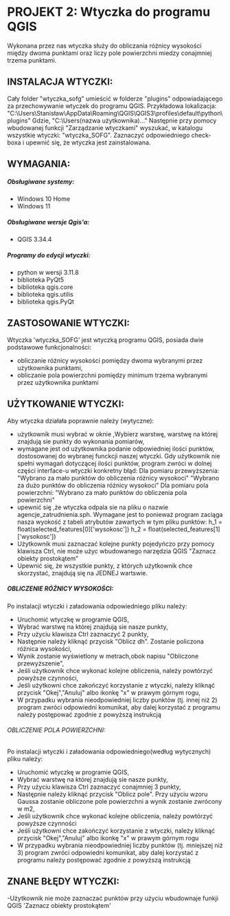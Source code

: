 # PROJEKT 2: Wtyczka do programu QGIS
Wykonana przez nas wtyczka służy do obliczania różnicy wysokości między dwoma punktami oraz liczy pole powierzchni miedzy conajmniej trzema punktami.

## INSTALACJA WTYCZKI: 
Cały folder "wtyczka_sofg" umieścić w folderze "plugins" odpowiadającego za przechowywanie wtyczek do programu QGIS. Przykładowa lokalizacja:
"C:\Users\Stanisław\AppData\Roaming\QGIS\QGIS3\profiles\default\python\plugins"
Gdzie, "C:\Users\(nazwa użytkownika)\..."
Następnie przy pomocy wbudowanej funkcji "Zarządzanie wtyczkami" wyszukać, w katalogu wszystkie wtyczki: "wtyczka_SOFG". Zaznaczyć odpowiedniego check-boxa i upewnić się, że wtyczka jest zainstalowana.


## WYMAGANIA:
##### Obsługiwane systemy:
- Windows 10 Home
- Windows 11
##### Obsługiwane wersje Qgis'a:
- QGIS 3.34.4
##### Programy do edycji wtyczki:
- python w wersji 3.11.8
- biblioteka PyQt5
- biblioteka qgis.core
- biblioteka qgis.utilis
- biblioteka qgis.PyQt

## ZASTOSOWANIE WTYCZKI:
Wtyczka 'wtyczka_SOFG' jest wtyczką programu QGIS, posiada dwie podstawowe funkcjonalności:
- obliczanie różnicy wysokości pomiędzy dwoma wybranymi przez użytkownika punktami,
- obliczanie pola powierzchni pomiędzy minimum trzema wybranymi przez użytkownika punktami

## UŻYTKOWANIE WTYCZKI:

Aby wtyczka działała poprawnie należy (wytyczne):
- użytkownik musi wybrać w oknie ,Wybierz warstwę, warstwę na której znajdują sie punkty do wykonania pomiarów,
- wymagane jest od użytkownika podanie odpowiedniej ilości punktów, dostosowanej do wybranej funckcji naszej wtyczki. Gdy użytkownik nie spełni wymagań dotyczącej ilości punktów, program 
zwróci w dolnej części interface-u wtyczki konkretny błąd:
Dla pomiaru przewyższenia:
"Wybrano za mało punktów do obliczenia różnicy wysokoci"
"Wybrano za dużo punktów do obliczenia różnicy wysokoci"
Dla pomiaru pola powierzchni: 
"Wybrano za mało punktów do obliczenia pola powierzchni"
- upewnić się ,że wtyczka odpala sie na pliku o nazwie agencje_zatrudnienia.sph. Wymagane jest to ponieważ program zaciąga nasza wyokość z tabeli atrybutów zawartych w tym pliku punktów:
 h_1 = float(selected_features[0]['wysokosc'])
 h_2 = float(selected_features[1]['wysokosc'])
- Użytkownik musi zaznaczać kolejne punkty pojedyńczo przy pomocy klawisza Ctrl, nie może użyc wbudowanego narzędzia QGIS "Zaznacz obiekty prostokątem"
- Upewnić się, że wszystkie punkty, z których użytkownik chce skorzystać, znajdują się na JEDNEJ wartswie.

##### OBLICZENIE RÓŻNICY WYSOKOŚCI: 

Po instalacji wtyczki i załadowania odpowiedniego pliku należy:
 - Uruchomić wtyczkę w programie QGIS,
 - Wybrać warstwę na której znajdują sie nasze punkty,
 - Przy użyciu klawisza Ctrl zaznaczyć 2 punkty,
 - Następnie należy kliknąć przycisk "Oblicz dh". Zostanie policzona różnica wysokości,
 - Wynik zostanie wyświetlony w metrach,obok napisu "Obliczone przewyższenie", 
 - Jeśli użytkownik chce wykonać kolejne obliczenia, należy powtórzyć powyższe czynności,
 - Jeśli użytkowni chce zakończyć korzystanie z wtyczki, należy kliknąć przycisk "Okej","Anuluj" albo ikonkę "x" w prawym górnym rogu,
 - W przypadku wybrania nieodpowiedniej liczby punktów (tj. innej niż 2) program zwróci odpowiedni komunikat, aby dalej korzystać z programu należy postępować zgodnie z powyższą instrukcją

###### OBLICZENIE POLA POWIERZCHNI: 
Po instalacji wtyczki i załadowania odpowiedniego(według wytycznych) pliku należy:
 - Uruchomić wtyczkę w programie QGIS,
 - Wybrać warstwę na której znajdują sie nasze punkty,
 - Przy użyciu klawisza Ctrl zaznaczyć conajmniej 3 punkty,
 - Następnie należy kliknąć przycisk "Oblicz pole". Przy użyciu wzoru Gaussa zostanie obliczone pole powierzchni a wynik zostanie zwrócony w m2,
 - Jeśli użytkownik chce wykonać kolejne obliczenia, należy powtórzyć powyższe czynności
 - Jeśli użytkowni chce zakończyć korzystanie z wtyczki, należy kliknąć przycisk "Okej","Anuluj" albo ikonkę "x" w prawym górnym rogu
 - W przypadku wybrania nieodpowiedniej liczby punktów (tj. mniejszej niż 3) program zwróci odpowiedni komunikat, aby dalej korzystać z programu należy postępować zgodnie z powyższą instrukcją

## ZNANE BŁĘDY WTYCZKI:
 -Użytkownik nie może zaznaczać punktów przy użyciu wbudownaje funkji QGIS 'Zaznacz obiekty prostokątem' 
